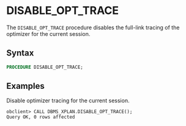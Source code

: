 # DISABLE_OPT_TRACE

The `DISABLE_OPT_TRACE` procedure disables the full-link tracing of the optimizer for the current session.

## Syntax

```sql
PROCEDURE DISABLE_OPT_TRACE;
```

## Examples

Disable optimizer tracing for the current session.

```shell
obclient> CALL DBMS_XPLAN.DISABLE_OPT_TRACE();
Query OK, 0 rows affected
```

